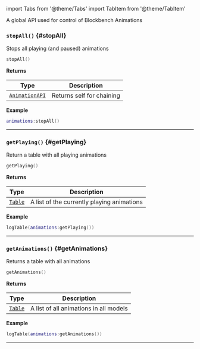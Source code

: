 import Tabs from '@theme/Tabs'
import TabItem from '@theme/TabItem'

A global API used for control of Blockbench Animations

### <code>stopAll()</code> \{#stopAll}

Stops all playing (and paused) animations

```lua
stopAll()
```

**Returns**

| Type                                             | Description               |
| ------------------------------------------------ | ------------------------- |
| <code>[AnimationAPI](/globals/Animations)</code> | Returns self for chaining |

**Example**

```lua
animations:stopAll()
```

---

### <code>getPlaying()</code> \{#getPlaying}

Return a table with all playing animations

```lua
getPlaying()
```

**Returns**

| Type                                    | Description                                |
| --------------------------------------- | ------------------------------------------ |
| <code>[Table](/tutorials/types/Tables)</code> | A list of the currently playing animations |

**Example**

```lua
logTable(animations:getPlaying())
```

---

### <code>getAnimations()</code> \{#getAnimations}

Returns a table with all animations

```lua
getAnimations()
```

**Returns**

| Type                                    | Description                            |
| --------------------------------------- | -------------------------------------- |
| <code>[Table](/tutorials/types/Tables)</code> | A list of all animations in all models |

**Example**

```lua
logTable(animations:getAnimations())
```

---
